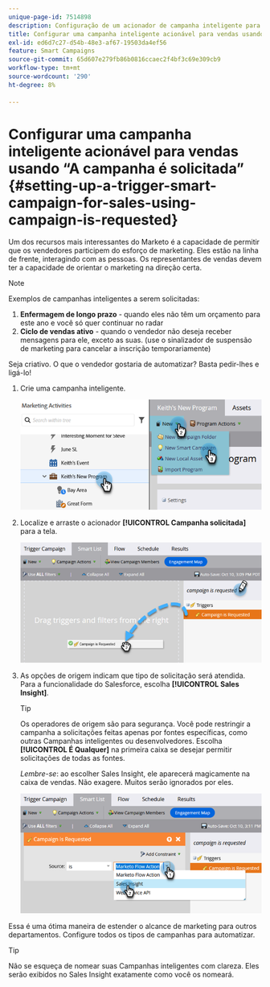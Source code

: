 ```yaml
---
unique-page-id: 7514898
description: Configuração de um acionador de campanha inteligente para vendas usando "A campanha é solicitada" - Documentação do Marketo - Documentação do produto
title: Configurar uma campanha inteligente acionável para vendas usando “A campanha é solicitada”
exl-id: ed6d7c27-d54b-48e3-af67-19503da4ef56
feature: Smart Campaigns
source-git-commit: 65d607e279fb86b0816ccaec2f4bf3c69e309cb9
workflow-type: tm+mt
source-wordcount: '290'
ht-degree: 8%

---
```


# Configurar uma campanha inteligente acionável para vendas usando “A campanha é solicitada” {#setting-up-a-trigger-smart-campaign-for-sales-using-campaign-is-requested}

Um dos recursos mais interessantes do Marketo é a capacidade de permitir que os vendedores participem do esforço de marketing. Eles estão na linha de frente, interagindo com as pessoas. Os representantes de vendas devem ter a capacidade de orientar o marketing na direção certa.

>[!NOTE]
>
>Exemplos de campanhas inteligentes a serem solicitadas:
>
>1. **Enfermagem de longo prazo** - quando eles não têm um orçamento para este ano e você só quer continuar no radar
>1. **Ciclo de vendas ativo** - quando o vendedor não deseja receber mensagens para ele, exceto as suas. (use o sinalizador de suspensão de marketing para cancelar a inscrição temporariamente)
>
>Seja criativo. O que o vendedor gostaria de automatizar? Basta pedir-lhes e ligá-lo!

1. Crie uma campanha inteligente.

   ![](assets/setting-up-a-trigger-smart-campaign-for-sales-1.png)

1. Localize e arraste o acionador **[!UICONTROL Campanha solicitada]** para a tela.

   ![](assets/setting-up-a-trigger-smart-campaign-for-sales-2.png)

1. As opções de origem indicam que tipo de solicitação será atendida. Para a funcionalidade do Salesforce, escolha **[!UICONTROL Sales Insight]**.

   >[!TIP]
   >
   >Os operadores de origem são para segurança. Você pode restringir a campanha a solicitações feitas apenas por fontes específicas, como outras Campanhas inteligentes ou desenvolvedores. Escolha **[!UICONTROL É Qualquer]** na primeira caixa se desejar permitir solicitações de todas as fontes.
   >
   >_Lembre-se_: ao escolher Sales Insight, ele aparecerá magicamente na caixa de vendas. Não exagere. Muitos serão ignorados por eles.

   ![](assets/setting-up-a-trigger-smart-campaign-for-sales-3.png)

Essa é uma ótima maneira de estender o alcance de marketing para outros departamentos. Configure todos os tipos de campanhas para automatizar.

>[!TIP]
>
>Não se esqueça de nomear suas Campanhas inteligentes com clareza. Eles serão exibidos no Sales Insight exatamente como você os nomeará.
